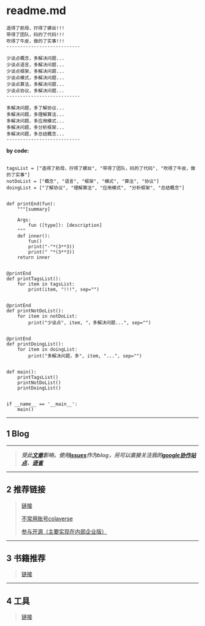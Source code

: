 #  readme.md
```
造得了航母，拧得了螺丝!!!
带得了团队，码的了代码!!!
吹得了牛皮，做的了实事!!!
---------------------------
                           
少谈点概念，多解决问题...
少谈点语言，多解决问题...
少谈点框架，多解决问题...
少谈点模式，多解决问题...
少谈点算法，多解决问题...
少谈点协议，多解决问题...
---------------------------
                           
多解决问题，多了解协议...
多解决问题，多理解算法...
多解决问题，多应用模式...
多解决问题，多分析框架...
多解决问题，多总结概念...
---------------------------
```
**by code:**
```

tagsList = ["造得了航母，拧得了螺丝", "带得了团队，码的了代码", "吹得了牛皮，做的了实事"]
notDoList = ["概念", "语言", "框架", "模式", "算法", "协议"]
doingList = ["了解协议", "理解算法", "应用模式", "分析框架", "总结概念"]


def printEnd(fun):
    """[summary]

    Args:
        fun ([type]): [description]
    """
    def inner():
        fun()
        print("-"*(3**3))
        print(" "*(3**3))
    return inner


@printEnd
def printTagsList():
    for item in tagsList:
        print(item, "!!!", sep="")


@printEnd
def printNotDoList():
    for item in notDoList:
        print("少谈点", item, "，多解决问题...", sep="")


@printEnd
def printDoingList():
    for item in doingList:
        print("多解决问题，多", item, "...", sep="")


def main():
    printTagsList()
    printNotDoList()
    printDoingList()


if __name__ == '__main__':
    main()

```


-----------------------------------------------------------------

<a name="hwy2C"></a>
## 1 Blog

---

> **_受此_**[**_文章_**](https://github.com/rainzhaojy/blogs/issues/1)**_影响，使用_**[**_issues_**](https://github.com/xiaonaoer/xiaonaoer.github.io/issues)**_作为blog，另可以直接关注我的[google协作站点](https://sites.google.com/view/smallverse/home)、[语雀](https://www.yuque.com/zhaijf1992)_**


---

<a name="fvcR9"></a>
## 2 推荐链接
> [链接](https://github.com/xiaonaoer/xiaonaoer.github.io/blob/master/referral_links.md)
> 
> [不常用账号colaverse](https://github.com/colaverse)
> 
> [参与开源（主要实现在内部企业版）](https://github.com/SharpAI/DeepCamera/commits?author=colaverse)


---

<a name="YxIXb"></a>
## 3 书籍推荐
> [链接](https://github.com/xiaonaoer/xiaonaoer.github.io/blob/master/books.md)


---

<a name="9lCv2"></a>
## 4 工具
> [链接](https://github.com/xiaonaoer/xiaonaoer.github.io/blob/master/tools.md)



